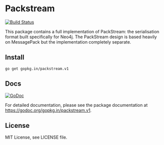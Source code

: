 # Packstream

[![Build Status](https://travis-ci.org/go-packstream/packstream.svg?branch=v1)](https://travis-ci.org/go-packstream/packstream)

This package contains a full implementation of PackStream: the serialisation
format built specifically for Neo4j. The PackStream design is based heavily on
MessagePack but the implementation completely separate.

## Install

    go get gopkg.in/packstream.v1

## Docs

[![GoDoc](https://godoc.org/gopkg.in/packstream.v1?status.svg)](https://godoc.org/gopkg.in/packstream.v1)

For detailed documentation, please see the package documentation at <https://godoc.org/gopkg.in/packstream.v1>.

## License

MIT License, see LICENSE file.
